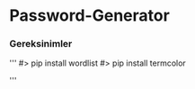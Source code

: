# Password-Generator

### Gereksinimler

'''
 #> pip install wordlist 
 #> pip install termcolor
 
'''
